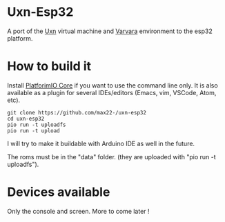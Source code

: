 # Uxn-Esp32

A port of the [Uxn](https://wiki.xxiivv.com/site/uxn.html) virtual machine and [Varvara](https://wiki.xxiivv.com/site/varvara.html) environment to the esp32 platform.

# How to build it

Install [PlatforimIO Core](https://platformio.org/install/cli) if you want to use the command line only. It is also available as a plugin for several IDEs/editors (Emacs, vim, VSCode, Atom, etc).


```
git clone https://github.com/max22-/uxn-esp32
cd uxn-esp32
pio run -t uploadfs
pio run -t upload
```

I will try to make it buildable with Arduino IDE as well in the future.

The roms must be in the "data" folder. (they are uploaded with "pio run -t uploadfs").

# Devices available

Only the console and screen. More to come later !